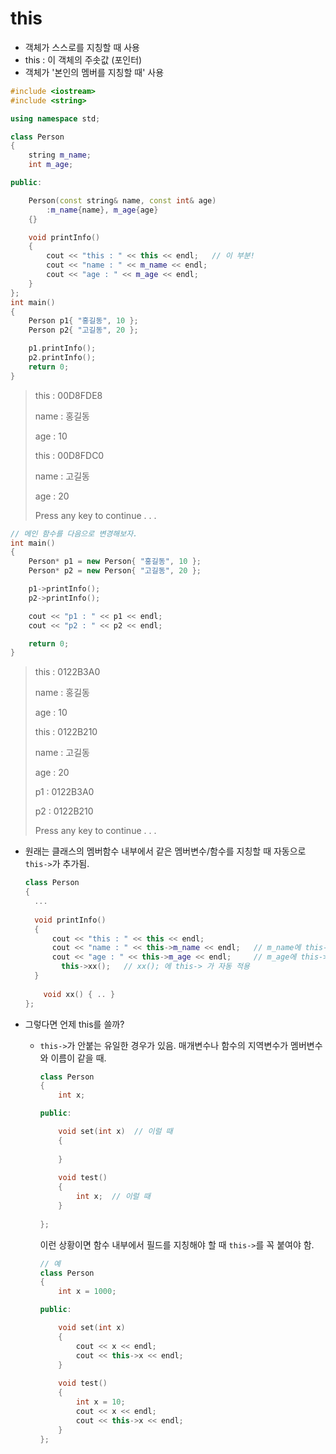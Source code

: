 # this

- 객체가 스스로를 지칭할 때 사용
- this : 이 객체의 주솟값 (포인터)
- 객체가 '본인의 멤버를 지칭할 때' 사용



```c++
#include <iostream>
#include <string> 

using namespace std;

class Person
{
	string m_name;
	int m_age;

public:

	Person(const string& name, const int& age)
		:m_name{name}, m_age{age}
	{}

	void printInfo()
	{
		cout << "this : " << this << endl;   // 이 부분!
		cout << "name : " << m_name << endl;
		cout << "age : " << m_age << endl;
	}
};
int main() 
{
	Person p1{ "홍길동", 10 }; 
	Person p2{ "고길동", 20 };

	p1.printInfo();
	p2.printInfo();
	return 0;
}
```

> this : 00D8FDE8
>
> name : 홍길동
>
> age : 10
>
> this : 00D8FDC0
>
> name : 고길동
>
> age : 20
>
> Press any key to continue . . .





```c++
// 메인 함수를 다음으로 변경해보자.
int main() 
{
	Person* p1 = new Person{ "홍길동", 10 }; 
	Person* p2 = new Person{ "고길동", 20 };

	p1->printInfo();
	p2->printInfo();

	cout << "p1 : " << p1 << endl;
	cout << "p2 : " << p2 << endl;

	return 0;
}
```

> this : 0122B3A0
>
> name : 홍길동
>
> age : 10
>
> this : 0122B210
>
> name : 고길동
>
> age : 20
>
> p1 : 0122B3A0
>
> p2 : 0122B210
>
> Press any key to continue . . .



- 원래는 클래스의 멤버함수 내부에서 같은 멤버변수/함수를 지칭할 때 자동으로 `this->`가 추가됨.

  ```c++
  class Person
  {
  	...
          
  	void printInfo()
  	{
  		cout << "this : " << this << endl;
  		cout << "name : " << this->m_name << endl;   // m_name에 this-> 가 자동 적용 
  		cout << "age : " << this->m_age << endl;	 // m_age에 this-> 가 자동 적용
          this->xx(); 	// xx(); 에 this-> 가 자동 적용
  	}
      
      void xx() { .. }
  };
  ```

  

- 그렇다면 언제 this를 쓸까?

  - `this->`가 안붙는 유일한 경우가 있음. 매개변수나 함수의 지역변수가 멤버변수와 이름이 같을 때.

    ```c++
    class Person
    {
    	int x;
    
    public:
    
    	void set(int x)  // 이럴 때
    	{
            
    	}
        
        void test()
        {
            int x;  // 이럴 때
        }
    	
    };
    ```

    이런 상황이면 함수 내부에서 필드를 지칭해야 할 때 `this->`를 꼭 붙여야 함.

    ```c++
    // 예
    class Person
    {
    	int x = 1000;
    
    public:
    
    	void set(int x)
    	{
            cout << x << endl;
            cout << this->x << endl;
    	}
        
        void test()
        {
            int x = 10;
            cout << x << endl;
            cout << this->x << endl;
        }
    };
    ```

    
